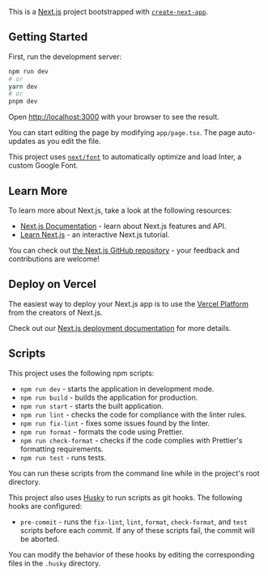 This is a [Next.js](https://nextjs.org/) project bootstrapped with [`create-next-app`](https://github.com/vercel/next.js/tree/canary/packages/create-next-app).

## Getting Started

First, run the development server:

```bash
npm run dev
# or
yarn dev
# or
pnpm dev
```

Open [http://localhost:3000](http://localhost:3000) with your browser to see the result.

You can start editing the page by modifying `app/page.tsx`. The page auto-updates as you edit the file.

This project uses [`next/font`](https://nextjs.org/docs/basic-features/font-optimization) to automatically optimize and load Inter, a custom Google Font.

## Learn More

To learn more about Next.js, take a look at the following resources:

- [Next.js Documentation](https://nextjs.org/docs) - learn about Next.js features and API.
- [Learn Next.js](https://nextjs.org/learn) - an interactive Next.js tutorial.

You can check out [the Next.js GitHub repository](https://github.com/vercel/next.js/) - your feedback and contributions are welcome!

## Deploy on Vercel

The easiest way to deploy your Next.js app is to use the [Vercel Platform](https://vercel.com/new?utm_medium=default-template&filter=next.js&utm_source=create-next-app&utm_campaign=create-next-app-readme) from the creators of Next.js.

Check out our [Next.js deployment documentation](https://nextjs.org/docs/deployment) for more details.

## Scripts

This project uses the following npm scripts:

- `npm run dev` - starts the application in development mode.
- `npm run build` - builds the application for production.
- `npm run start` - starts the built application.
- `npm run lint` - checks the code for compliance with the linter rules.
- `npm run fix-lint` - fixes some issues found by the linter.
- `npm run format` - formats the code using Prettier.
- `npm run check-format` - checks if the code complies with Prettier's formatting requirements.
- `npm run test` - runs tests.

You can run these scripts from the command line while in the project's root directory.

This project also uses [Husky](https://typicode.github.io/husky) to run scripts as git hooks. The following hooks are configured:

- `pre-commit` - runs the `fix-lint`, `lint`, `format`, `check-format`, and `test` scripts before each commit. If any of these scripts fail, the commit will be aborted.

You can modify the behavior of these hooks by editing the corresponding files in the `.husky` directory.

